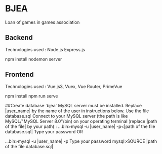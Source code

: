 # BJEA
Loan of games in games association

## Backend
Technologies used :
Node.js
Express.js

npm install
nodemon server


## Frontend
Technologies used :
Vue.js3, Vuex, Vue Router, PrimeVue

npm install
npm run serve


##Create database 'bjea'
MySQL server must be installed.
Replace |user_name| by the name of the user in instructions below.
Use the file database.sql
Connect to your MySQL server (the path is like MySQL/"MySQL Server 8.0"/bin) on your operating terminal (replace |path of the file| by your path) :
...bin>mysql -u |user_name| -p<|path of the file database.sql|
Type your password
OR

...bin>mysql -u |user_name| -p
Type your password
mysql>SOURCE |path of the file database.sql|
